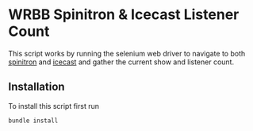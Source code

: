 # WRBB Spinitron & Icecast Listener Count

This script works by running the selenium web driver to navigate to both [spinitron](www.spinitron.com/WRBB/) and [icecast](http://129.10.161.130:8000/status.xsl) and gather the current show and listener count. 

## Installation

To install this script first run 
```
bundle install
```



